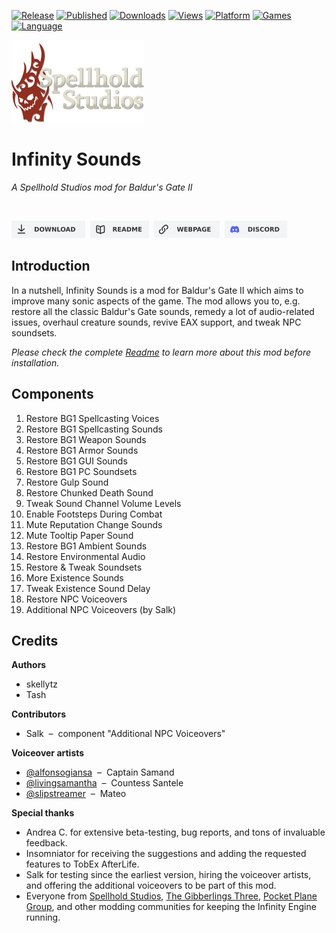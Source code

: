 [![Release](https://img.shields.io/github/v/release/Spellhold-Studios/Infinity-Sounds?include_prereleases&color=%2392403a)](https://github.com/Spellhold-Studios/Infinity-Sounds/releases/latest)
[![Published](https://img.shields.io/github/release-date/Spellhold-Studios/Infinity-Sounds?display_date=published_at&label=published&color=%2392403a)](https://github.com/Spellhold-Studios/Infinity-Sounds/releases/latest)
[![Downloads](https://img.shields.io/github/downloads/Spellhold-Studios/Infinity-Sounds/total?color=%2392403a)](https://github.com/Spellhold-Studios/Infinity-Sounds/releases)
[![Views](https://badges.pufler.dev/visits/Spellhold-Studios/Infinity-Sounds?label=views&color=%2392403a)](https://github.com/Spellhold-Studios/Infinity-Sounds/releases)
[![Platform](https://img.shields.io/badge/platform-Windows%20%a0%20macOS%20%a0%20Linux%20%a0%20Project%20Infinity-%2392403a)](https://github.com/Spellhold-Studios/Infinity-Sounds/releases)
[![Games](https://img.shields.io/badge/games-BG2%20%a0%20BGT%20%a0%20BG%3AEE%20%a0%20SoD%20%a0%20BG2%3AEE%20%a0%20EET-%2392403a)](https://github.com/Spellhold-Studios/Infinity-Sounds/releases)
[![Language](https://img.shields.io/badge/language-en-%2392403a)](https://github.com/Spellhold-Studios/Infinity-Sounds/releases)

<!--
Badges white space separator: %20%a0%20
Badges ":" (colon) symbol: %3A
Badges "-" (hyphen) symbol: --
Games full list: BG1 BG2 BGT BG%3AEE SoD BG2%3AEE EET IWD1 IWD2 IWD%3AEE PST PST%3AEE
IETF language tags: https://spellhold-studios.github.io/readmes/template-basic/ietf-lang-tags.pdf
Why some badges update slowly: https://github.com/pujux/badge-it/issues/78
-->

<picture>
  <source media="(prefers-color-scheme: dark)" srcset="https://raw.githubusercontent.com/Spellhold-Studios/Spellhold-Studios.github.io/main/assets/images/shs-corner-logo.svg" />
  <source media="(prefers-color-scheme: light)" srcset="https://raw.githubusercontent.com/Spellhold-Studios/Spellhold-Studios.github.io/main/assets/images/shs-corner-logo.svg" />
  <img alt="SHS logo" src="https://raw.githubusercontent.com/Spellhold-Studios/Spellhold-Studios.github.io/main/assets/images/shs-corner-logo.svg" width="212" height="132">
</picture>

# Infinity Sounds

*A Spellhold Studios mod for Baldur's Gate&nbsp;II*

<br>

[<img alt="Download" src="https://raw.githubusercontent.com/Spellhold-Studios/Spellhold-Studios.github.io/main/assets/buttons/download.svg" height="28">](https://github.com/Spellhold-Studios/Infinity-Sounds/releases/latest)&nbsp;
[<img alt="Readme" src="https://raw.githubusercontent.com/Spellhold-Studios/Spellhold-Studios.github.io/main/assets/buttons/readme.svg" height="28">](https://spellhold-studios.github.io/readmes/infinity-sounds/readme-infinitysounds.html)&nbsp;
[<img alt="Webpage" src="https://raw.githubusercontent.com/Spellhold-Studios/Spellhold-Studios.github.io/main/assets/buttons/webpage.svg" height="28">](https://spellhold-studios.github.io/)&nbsp;
[<img alt="Discord" src="https://raw.githubusercontent.com/Spellhold-Studios/Spellhold-Studios.github.io/main/assets/buttons/discord-blue.svg" height="28">](https://discord.gg/pE2Njbdb2a)

## Introduction

In a nutshell, Infinity Sounds is a mod for Baldur's Gate II which aims to improve many sonic aspects of the game. The mod allows you to, e.g. restore all the classic Baldur's Gate sounds, remedy a lot of audio-related issues, overhaul creature sounds, revive EAX support, and tweak NPC soundsets.

*Please check the complete [Readme](https://spellhold-studios.github.io/readmes/infinity-sounds/readme-infinitysounds.html) to learn more about this mod before installation.*

## Components

1. Restore BG1 Spellcasting Voices
2. Restore BG1 Spellcasting Sounds
3. Restore BG1 Weapon Sounds
4. Restore BG1 Armor Sounds
5. Restore BG1 GUI Sounds
6. Restore BG1 PC Soundsets
7. Restore Gulp Sound
8. Restore Chunked Death Sound
9. Tweak Sound Channel Volume Levels
10. Enable Footsteps During Combat
11. Mute Reputation Change Sounds
12. Mute Tooltip Paper Sound
13. Restore BG1 Ambient Sounds
14. Restore Environmental Audio
15. Restore & Tweak Soundsets
16. More Existence Sounds
17. Tweak Existence Sound Delay
18. Restore NPC Voiceovers
19. Additional NPC Voiceovers (by Salk)

## Credits

<!-- double space after each credits **Heading** if you don't need lists -->

**Authors**  

- skellytz
- Tash

**Contributors**  

- Salk &nbsp;&ndash;&nbsp; component "Additional NPC Voiceovers"

**Voiceover artists**  

- [@alfonsogiansa](https://www.fiverr.com/alfonsogiansa) &nbsp;&ndash;&nbsp; Captain Samand
- [@livingsamantha](https://www.fiverr.com/livingsamantha) &nbsp;&ndash;&nbsp; Countess Santele
- [@slipstreamer](https://www.fiverr.com/slipstreamer) &nbsp;&ndash;&nbsp; Mateo

**Special thanks**  

- Andrea C. for extensive beta-testing, bug reports, and tons of invaluable feedback.
- Insomniator for receiving the suggestions and adding the requested features to TobEx AfterLife.
- Salk for testing since the earliest version, hiring the voiceover artists, and offering the additional voiceovers to be part of this mod.
- Everyone from [Spellhold Studios](http://www.shsforums.net/), [The Gibberlings Three](https://www.gibberlings3.net/forums), [Pocket Plane Group](https://forums.pocketplane.net/), and other modding communities for keeping the Infinity Engine running.
